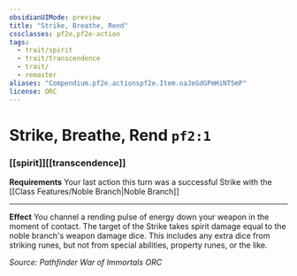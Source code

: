 ```yaml
---
obsidianUIMode: preview
title: "Strike, Breathe, Rend"
cssclasses: pf2e,pf2e-action
tags:
  - trait/spirit
  - trait/transcendence
  - trait/
  - remaster
aliases: "Compendium.pf2e.actionspf2e.Item.oaJeGdGPmHiNT5mP"
license: ORC
---
```

# Strike, Breathe, Rend `pf2:1`

### [[spirit]][[transcendence]]






**Requirements** Your last action this turn was a successful Strike with the [[Class Features/Noble Branch|Noble Branch]]

* * *

**Effect** You channel a rending pulse of energy down your weapon in the moment of contact. The target of the Strike takes spirit damage equal to the noble branch's weapon damage dice. This includes any extra dice from striking runes, but not from special abilities, property runes, or the like.

*Source: Pathfinder War of Immortals*
*ORC*